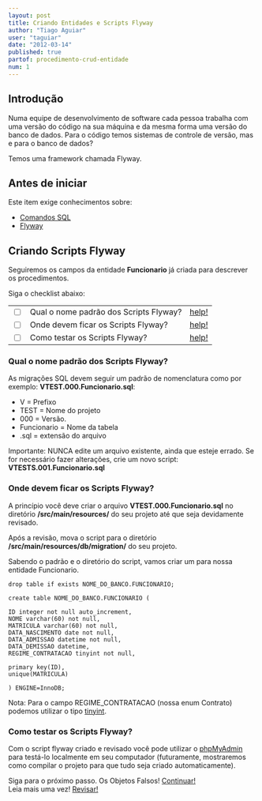 ```yaml
---
layout: post
title: Criando Entidades e Scripts Flyway
author: "Tiago Aguiar"
user: "taguiar"
date: "2012-03-14"
published: true
partof: procedimento-crud-entidade
num: 1
---
```


## <a id="TOPO"> </a> Introdução
Numa equipe de desenvolvimento de software cada pessoa trabalha com uma versão do código na sua máquina e da mesma 
forma uma versão do banco de dados. 
Para o código temos sistemas de controle de versão, mas e para o banco de dados?

Temos uma framework chamada Flyway.

## Antes de iniciar 
Este item exige conhecimentos sobre:
	
- [Comandos SQL](http://dev.mysql.com/doc/refman/5.1/en/create-table.html)
- [Flyway](http://code.google.com/p/flyway/)

## Criando Scripts Flyway
Seguiremos os campos da entidade __Funcionario__ já criada para descrever os procedimentos.

Siga o checklist abaixo:
<table class="table table-bordered">
 <tr>
   <td class="tac col2em">
    <a id="topo_0_0"><input type="checkbox" /></a>
   </td>
   <td>
    Qual o nome padrão dos Scripts Flyway?
   </td>
   <td>
    <a href="#0_0">help!</a>
   </td>
 </tr>
  <tr>
   <td class="tac col2em">
    <a id="topo_0_0"><input type="checkbox" /></a>
   </td>
   <td>
    Onde devem ficar os Scripts Flyway?
   </td>
   <td>
    <a href="#0_1">help!</a>
   </td>
 </tr>
  <tr>
   <td class="tac col2em">
    <a id="topo_0_0"><input type="checkbox" /></a>
   </td>
   <td>
    Como testar os Scripts Flyway?
   </td>
   <td>
    <a href="#0_2">help!</a>
   </td>
 </tr>
</table>

### <a id="0_0"> </a>Qual o nome padrão dos Scripts Flyway?
As migrações SQL devem seguir um padrão de nomenclatura como por exemplo: __VTEST.000.Funcionario.sql__:

* V = Prefixo
* TEST = Nome do projeto
* 000 = Versão. 
* Funcionario = Nome da tabela
* .sql = extensão do arquivo

Importante: NUNCA edite um arquivo existente, ainda que esteje errado. Se for necessário fazer alterações, 
crie um novo script: __VTESTS.001.Funcionario.sql__

### <a id="0_1"> </a>Onde devem ficar os Scripts Flyway?

A princípio você deve criar o arquivo __VTEST.000.Funcionario.sql__ no diretório __/src/main/resources/__ do
seu projeto até que seja devidamente revisado.

Após a revisão, mova o script para o diretório __/src/main/resources/db/migration/__ do seu projeto.

Sabendo o padrão e o diretório do script, vamos criar um para nossa entidade Funcionario.

	drop table if exists NOME_DO_BANCO.FUNCIONARIO;
		
	create table NOME_DO_BANCO.FUNCIONARIO (
		
	ID integer not null auto_increment,
	NOME varchar(60) not null,
	MATRICULA varchar(60) not null,
	DATA_NASCIMENTO date not null,
	DATA_ADMISSAO datetime not null,
	DATA_DEMISSAO datetime,
	REGIME_CONTRATACAO tinyint not null,
		
	primary key(ID),
	unique(MATRICULA)
		
	) ENGINE=InnoDB;

Nota: Para o campo REGIME_CONTRATACAO (nossa enum Contrato) podemos utilizar o tipo [tinyint](http://dev.mysql.com/doc/refman/5.0/en/numeric-types.html).

### <a id="0_2"> </a> Como testar os Scripts Flyway?

Com o script flyway criado e revisado você pode utilizar o [phpMyAdmin](http://www.phpmyadmin.net/home_page/index.php) 
para testá-lo localmente em seu computador (futuramente, mostraremos como compilar o projeto para que tudo seja criado automaticamente).

Siga para o próximo passo. Os Objetos Falsos! <a href="{{ site.baseurl }}/procedimento/crud-entidade/00.2-criando-objetos-falsos.html" class="btn btn-success">Continuar!</a><br>
Leia mais uma vez! <a href="#TOPO" class="btn btn-warning">Revisar!</a>